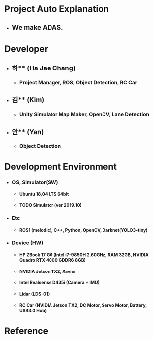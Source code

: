 # Project Auto Explanation
* ## We make ADAS.

# Developer
* ## 하** (Ha Jae Chang)
  * ### Project Manager, ROS, Object Detection, RC Car
  
* ## 김** (Kim)
  * ### Unity Simulator Map Maker, OpenCV, Lane Detection
  
* ## 안** (Yan)
  * ### Object Detection
  
# Development Environment
* ### OS, Simulator(SW)
  * #### Ubuntu 18.04 LTS 64bit
  * #### TODO Simulator (ver 2019.10)
* ### Etc
  * #### ROS1 (melodic), C++, Python, OpenCV, Darknet(YOLO3-tiny)
* ### Device (HW)
  * #### HP ZBook 17 G6 (Intel i7-9850H 2.60GHz, RAM 32GB, NVIDIA Quadro RTX 4000 GDDR6 8GB)
  * #### NVIDIA Jetson TX2, Xavier
  * #### Intel Realsense D435i (Camera + IMU)
  * #### Lidar (LDS-01)
  * #### RC Car (NVIDIA Jetson TX2, DC Motor, Servo Motor, Battery, USB3.0 Hub) 

# Reference
